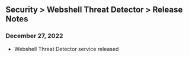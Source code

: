 ## Security > Webshell Threat Detector > Release Notes

### December 27, 2022
* Webshell Threat Detector service released
